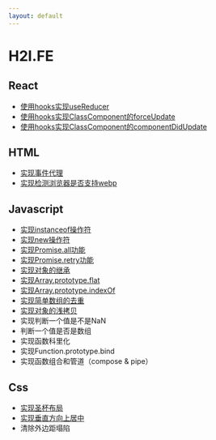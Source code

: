 ```yaml
---
layout: default
---
```

# H2I.FE

## React

- [使用hooks实现useReducer](./docs/react/使用hooks实现useReducer.html)
- [使用hooks实现ClassComponent的forceUpdate](./docs/react/使用hooks实现ClassComponent的forceUpdate.html)
- [使用hooks实现ClassComponent的componentDidUpdate](./docs/react/使用hooks实现ClassComponent的componentDidUpdate.html)

## HTML

- [实现事件代理](./docs/html/实现事件代理.html)
- [实现检测浏览器是否支持webp](./docs/html/实现检测浏览器是否支持webp.html)

## Javascript

- [实现instanceof操作符](./docs/react/实现instanceof操作符.html)
- [实现new操作符](./docs/react/实现new操作符.html)  
- [实现Promise.all功能](./docs/react/实现Promise.all功能.html)
- [实现Promise.retry功能](./docs/react/实现Promise.retry功能.html)
- [实现对象的继承](./docs/react/实现对象的继承.html)
- [实现Array.prototype.flat](./docs/react/实现Array.prototype.flat.html)
- [实现Array.prototype.indexOf](./docs/javascript/实现Array.prototype.indexOf.md)
- [实现简单数组的去重](./docs/javascript/实现简单数组的去重.html)
- [实现对象的浅拷贝](./docs/javascript/实现对象的浅拷贝.md)
- 实现判断一个值是不是NaN
- 判断一个值是否是数组
- 实现函数科里化
- 实现Function.prototype.bind
- 实现函数组合和管道（compose & pipe）
## Css

- [实现圣杯布局](./docs/css/实现圣杯布局.html)
- [实现垂直方向上居中](./docs/css/实现垂直方向上居中.html)
- 清除外边距塌陷

